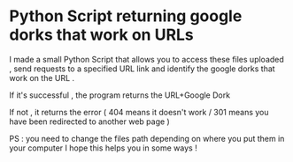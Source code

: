 # Python Script returning google dorks that work on URLs
I made a small Python Script that allows you to access these files uploaded , send requests to a specified URL link and identify the google dorks that work on the URL .


If it's successful , the program returns the URL+Google Dork 

If not , it returns the error ( 404 means it doesn't work / 301 means you have been redirected to another web page ) 


PS : you need to change the files path depending on where you put them in your computer 
I hope this helps you in some ways !

